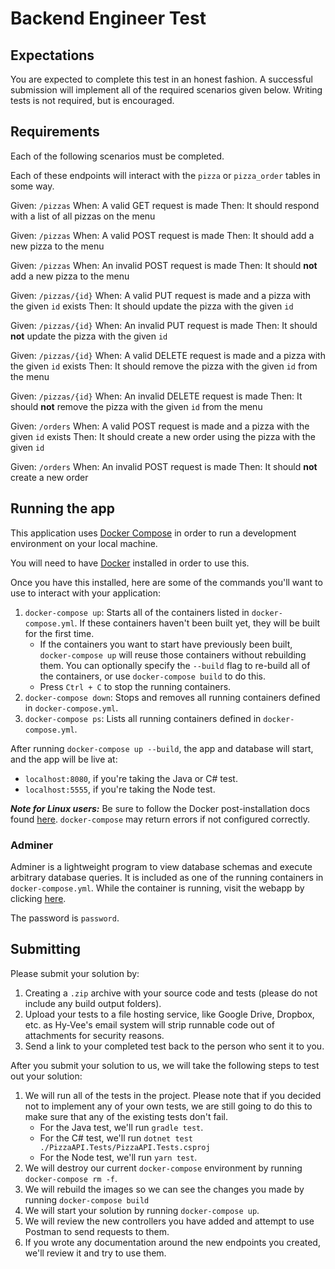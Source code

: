 # Backend Engineer Test

## Expectations

You are expected to complete this test in an honest fashion. A successful submission will implement all of the required scenarios given below. Writing tests is not required, but is encouraged.

## Requirements

Each of the following scenarios must be completed.

Each of these endpoints will interact with the `pizza` or `pizza_order` tables in some way.

Given: `/pizzas`
When: A valid GET request is made
Then: It should respond with a list of all pizzas on the menu

Given: `/pizzas`
When: A valid POST request is made
Then: It should add a new pizza to the menu

Given: `/pizzas`
When: An invalid POST request is made
Then: It should **not** add a new pizza to the menu

Given: `/pizzas/{id}`
When: A valid PUT request is made and a pizza with the given `id` exists
Then: It should update the pizza with the given `id`

Given: `/pizzas/{id}`
When: An invalid PUT request is made
Then: It should **not** update the pizza with the given `id`

Given: `/pizzas/{id}`
When: A valid DELETE request is made and a pizza with the given `id` exists
Then: It should remove the pizza with the given `id` from the menu

Given: `/pizzas/{id}`
When: An invalid DELETE request is made
Then: It should **not** remove the pizza with the given `id` from the menu

Given: `/orders`
When: A valid POST request is made and a pizza with the given `id` exists
Then: It should create a new order using the pizza with the given `id`

Given: `/orders`
When: An invalid POST request is made
Then: It should **not** create a new order

## Running the app

This application uses [Docker Compose](https://docs.docker.com/compose/overview/) in order to run a development environment
on your local machine.

You will need to have [Docker](https://store.docker.com/search?type=edition&offering=community) installed in order to use this.

Once you have this installed, here are some of the commands you'll want to use to interact with your application:

1. `docker-compose up`: Starts all of the containers listed in `docker-compose.yml`. If these containers haven't been built yet, they will be built for the first time.
    - If the containers you want to start have previously been built, `docker-compose up` will reuse those containers without rebuilding them. You can optionally specify the `--build` flag to re-build all of the containers, or use `docker-compose build`
      to do this.
    - Press `Ctrl + C` to stop the running containers.
2. `docker-compose down`: Stops and removes all running containers defined in `docker-compose.yml`.
3. `docker-compose ps`: Lists all running containers defined in `docker-compose.yml`.

After running `docker-compose up --build`, the app and database will start, and the app will be live at:

- `localhost:8080`, if you're taking the Java or C# test.
- `localhost:5555`, if you're taking the Node test.

***Note for Linux users:*** Be sure to follow the Docker post-installation docs found [here](https://docs.docker.com/engine/installation/linux/linux-postinstall/). `docker-compose` may return errors if not configured correctly.

### Adminer

Adminer is a lightweight program to view database schemas and execute arbitrary database queries.  It is included as one of
the running containers in `docker-compose.yml`. While the container is running, visit the webapp by
clicking [here](http://localhost:8929/?pgsql=db&username=postgres&db=postgres&ns=public).

The password is `password`.

## Submitting

Please submit your solution by:

1. Creating a `.zip` archive with your source code and tests (please do not include any build output folders).
2. Upload your tests to a file hosting service, like Google Drive, Dropbox, etc. as Hy-Vee's email system will strip runnable code out of attachments for security reasons.
3. Send a link to your completed test back to the person who sent it to you.

After you submit your solution to us, we will take the following steps to test out your solution:

1. We will run all of the tests in the project. Please note that if you decided not to implement any of your own tests, we are still going to do this to make sure that any of the existing tests don't fail.
    - For the Java test, we'll run `gradle test`.
    - For the C# test, we'll run `dotnet test ./PizzaAPI.Tests/PizzaAPI.Tests.csproj`
    - For the Node test, we'll run `yarn test`.
2. We will destroy our current `docker-compose` environment by running `docker-compose rm -f`.
3. We will rebuild the images so we can see the changes you made by running `docker-compose build`
4. We will start your solution by running `docker-compose up`.
5. We will review the new controllers you have added and attempt to use Postman to send requests to them.
6. If you wrote any documentation around the new endpoints you created, we'll review it and try to use them.

